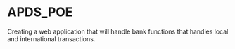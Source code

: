 # APDS_POE
Creating a web application that will handle bank functions that handles local and international transactions.
